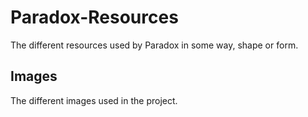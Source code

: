 <!-- ![Artemis](https://github.com/ArtemisDevGroup/Artemis-Resources/blob/main/Text/ArtemisWithLogo.png) -->
# Paradox-Resources
The different resources used by Paradox in some way, shape or form.

## Images
The different images used in the project.
